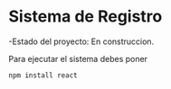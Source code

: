 <h1>Sistema de Registro </h1>

-Estado del proyecto: En construccion.

Para ejecutar el sistema debes poner


```npm install react```
